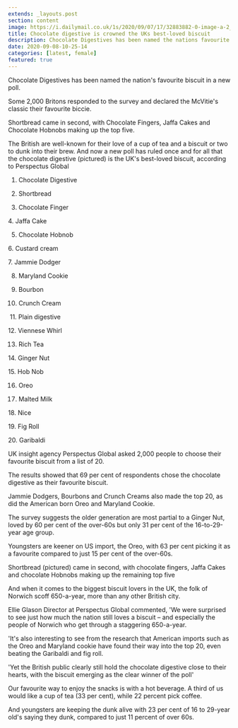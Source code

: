```yaml
---
extends: _layouts.post
section: content
image: https://i.dailymail.co.uk/1s/2020/09/07/17/32883882-0-image-a-2_1599496109701.jpg 
title: Chocolate digestive is crowned the UKs best-loved biscuit 
description: Chocolate Digestives has been named the nations favourite biscuit in a new poll. Some 2,000 Britons responded to the survey and declared the McVities classic their favourite biccie. 
date: 2020-09-08-10-25-14 
categories: [latest, female] 
featured: true 
--- 
```

Chocolate Digestives has been named the nation's favourite biscuit in a new poll. 

Some 2,000 Britons responded to the survey and declared the McVitie's classic their favourite biccie. 

Shortbread came in second, with Chocolate Fingers, Jaffa Cakes and Chocolate Hobnobs making up the top five.  

The British are well-known for their love of a cup of tea and a biscuit or two to dunk into their brew. And now a new poll has ruled once and for all that the chocolate digestive (pictured) is the UK's best-loved biscuit, according to Perspectus Global

1. Chocolate Digestive

2. Shortbread   

3. Chocolate Finger

4. Jaffa Cake

5. Chocolate Hobnob

6. Custard cream

7. Jammie Dodger

8. Maryland Cookie

9. Bourbon

10. Crunch Cream



 11. Plain digestive

12. Viennese Whirl

13. Rich Tea

14. Ginger Nut

15. Hob Nob

16. Oreo

17. Malted Milk 

18. Nice

19. Fig Roll

20. Garibaldi

UK insight agency Perspectus Global asked 2,000 people to choose their favourite biscuit from a list of 20. 

The results showed that 69 per cent of respondents chose the chocolate digestive as their favourite biscuit. 

Jammie Dodgers, Bourbons and Crunch Creams also made the top 20, as did the American born Oreo and Maryland Cookie.

The survey suggests the older generation are most partial to a Ginger Nut, loved by 60 per cent of the over-60s but only 31 per cent of the 16-to-29-year age group.

Youngsters are keener on US import, the Oreo, with 63 per cent picking it as a favourite compared to just 15 per cent of the over-60s.

Shortbread (pictured) came in second, with chocolate fingers, Jaffa Cakes and chocolate Hobnobs making up the remaining top five

And when it comes to the biggest biscuit lovers in the UK, the folk of Norwich scoff 650-a-year, more than any other British city.

Ellie Glason Director at Perspectus Global commented, 'We were surprised to see just how much the nation still loves a biscuit – and especially the people of Norwich who get through a staggering 650-a-year.

'It's also interesting to see from the research that American imports such as the Oreo and Maryland cookie have found their way into the top 20, even beating the Garibaldi and fig roll.

'Yet the British public clearly still hold the chocolate digestive close to their hearts, with the biscuit emerging as the clear winner of the poll'

Our favourite way to enjoy the snacks is with a hot beverage. A third of us would like a cup of tea (33 per cent), while 22 percent pick coffee.

And youngsters are keeping the dunk alive with 23 per cent of 16 to 29-year old's saying they dunk, compared to just 11 percent of over 60s.

